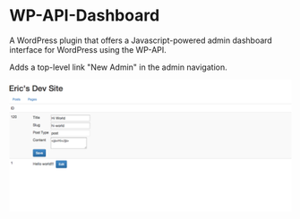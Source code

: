 WP-API-Dashboard
================


A WordPress plugin that offers a Javascript-powered admin dashboard interface for WordPress using the WP-API.

Adds a top-level link "New Admin" in the admin navigation.

![A screenshot of the plugin](/screenshot.png?raw=true "Example of the plugin")